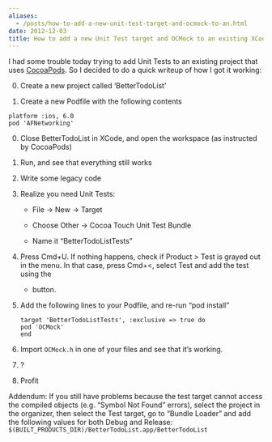 ```yaml
---
aliases:
  - /posts/how-to-add-a-new-unit-test-target-and-ocmock-to-an.html
date: 2012-12-03
title: How to add a new Unit Test target and OCMock to an existing XCode project 
---
```


I had some trouble today trying to add Unit Tests to an existing project that
uses [CocoaPods](http://cocoapods.org). So I decided to do a quick writeup of
how I got it working:&#10;

0.  Create a new project called ‘BetterTodoList’&#10;

1.  Create a new Podfile with the following contents&#10;

``` 
platform :ios, 6.0
pod 'AFNetworking'
```

0.  Close BetterTodoList in XCode, and open the workspace (as instructed by
    CocoaPods)&#10;

1.  Run, and see that everything still works&#10;

2.  Write some legacy code&#10;

3.  Realize you need Unit Tests:&#10;
    
      - File -\> New -\> Target
    
      - Choose Other -\> Cocoa Touch Unit Test Bundle
    
      - Name it “BetterTodoListTests”

4.  Press Cmd+U. If nothing happens, check if Product \> Test is grayed out in
    the menu. In that case, press Cmd+\<, select Test and add the test using the
    + button.&#10;

5.  Add the following lines to your Podfile, and re-run “pod install”&#10;
    
    ``` 
    target 'BetterTodoListTests', :exclusive => true do
    pod 'OCMock' 
    end
    ```

6.  Import `OCMock.h` in one of your files and see that it’s working.&#10;

7.  ?&#10;

8.  Profit&#10;

Addendum: If you still have problems because the test target cannot access the
compiled objects (e.g. “Symbol Not Found” errors), select the project in the
organizer, then select the Test target, go to “Bundle Loader” and add the
following values for both Debug and Release:
`$(BUILT_PRODUCTS_DIR)/BetterTodoList.app/BetterTodoList`&#10;
